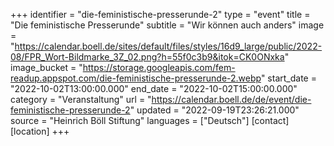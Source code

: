+++
identifier = "die-feministische-presserunde-2"
type = "event"
title = "Die feministische Presserunde"
subtitle = "Wir können auch anders"
image = "https://calendar.boell.de/sites/default/files/styles/16d9_large/public/2022-08/FPR_Wort-Bildmarke_3Z_02.png?h=55f0c3b9&itok=CK0ONxka"
image_bucket = "https://storage.googleapis.com/fem-readup.appspot.com/die-feministische-presserunde-2.webp"
start_date = "2022-10-02T13:00:00.000"
end_date = "2022-10-02T15:00:00.000"
category = "Veranstaltung"
url = "https://calendar.boell.de/de/event/die-feministische-presserunde-2"
updated = "2022-09-19T23:26:21.000"
source = "Heinrich Böll Stiftung"
languages = ["Deutsch"]
[contact]
[location]
+++